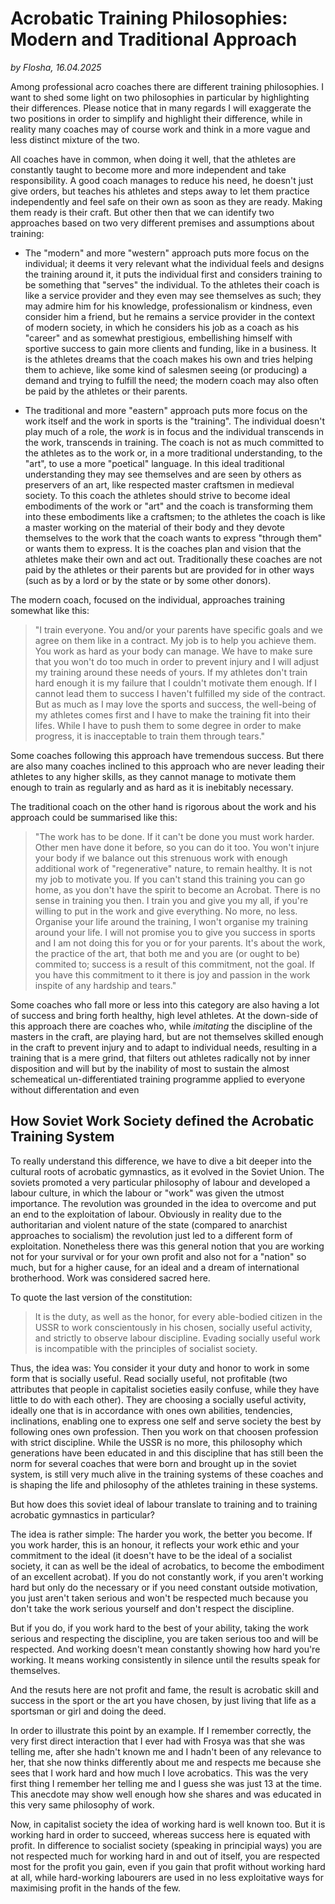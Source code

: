 # Acrobatic Training Philosophies: Modern and Traditional Approach

*by Flosha, 16.04.2025*

Among professional acro coaches there are different training philosophies. I want to shed some light on two philosophies in particular by highlighting their differences. Please notice that in many regards I will exaggerate the two positions in order to simplify and highlight their difference, while in reality many coaches may of course work and think in a more vague and less distinct mixture of the two.  

All coaches have in common, when doing it well, that the athletes are constantly taught to become more and more independent and take responsibility. A good coach manages to reduce his need, he doesn't just give orders, but teaches his athletes and steps away to let them practice independently and feel safe on their own as soon as they are ready. Making them ready is their craft. But other then that we can identify two approaches based on two very different premises and assumptions about training: 

* The "modern" and more "western" approach puts more focus on the individual; it deems it very relevant what the individual feels and designs the training around it, it puts the individual first and considers training to be something that "serves" the individual. To the athletes their coach is like a service provider and they even may see themselves as such; they may admire him for his knowledge, professionalism or kindness, even consider him a friend, but he remains a service provider in the context of modern society, in which he considers his job as a coach as his "career" and as somewhat prestigious, embellishing himself with sportive success to gain more clients and funding, like in a business. It is the athletes dreams that the coach makes his own and tries helping them to achieve, like some kind of salesmen seeing (or producing) a demand and trying to fulfill the need; the modern coach may also often be paid by the athletes or their parents.

* The traditional and more "eastern" approach puts more focus on the work itself and the work in sports is the "training". The individual doesn't play much of a role, the *work* is in focus and the individual transcends in the work, transcends in training. The coach is not as much committed to the athletes as to the work or, in a more traditional understanding, to the "art", to use a more "poetical" language. In this ideal traditional understanding they may see themselves and are seen by others as preservers of an art, like respected master craftsmen in medieval society. To this coach the athletes should strive to become ideal embodiments of the work or "art" and the coach is transforming them into these embodiments like a craftsmen; to the athletes the coach is like a master working on the material of their body and they devote themselves to the work that the coach wants to express "through them" or wants them to express. It is the coaches plan and vision that the athletes make their own and act out. Traditionally these coaches are not paid by the athletes or their parents but are provided for in other ways (such as by a lord or by the state or by some other donors). 

The modern coach, focused on the individual, approaches training somewhat like this: 
> "I train everyone. You and/or your parents have specific goals and we agree on them like in a contract. My job is to help you achieve them. You work as hard as your body can manage. We have to make sure that you won't do too much in order to prevent injury and I will adjust my training around these needs of yours. If my athletes don't train hard enough it is my failure that I couldn't motivate them enough. If I cannot lead them to success I haven't fulfilled my side of the contract. But as much as I may love the sports and success, the well-being of my athletes comes first and I have to make the training fit into their lifes. While I have to push them to some degree in order to make progress, it is inacceptable to train them through tears."

Some coaches following this approach have tremendous success. But there are also many coaches inclined to this approach who are never leading their athletes to any higher skills, as they cannot manage to motivate them enough to train as regularly and as hard as it is inebitably necessary. 

The traditional coach on the other hand is rigorous about the work and his approach could be summarised like this: 
> "The work has to be done. If it can't be done you must work harder. Other men have done it before, so you can do it too. You won't injure your body if we balance out this strenuous work with enough additional work of "regenerative" nature, to remain healthy. It is not my job to motivate you. If you can't stand this training you can go home, as you don't have the spirit to become an Acrobat. There is no sense in training you then. I train you and give you my all, if you're willing to put in the work and give everything. No more, no less. Organise your life around the training, I won't organise my training around your life. I will not promise you to give you success in sports and I am not doing this for you or for your parents. It's about the work, the practice of the art, that both me and you are (or ought to be) commited to; success is a result of this commitment, not the goal. If you have this commitment to it there is joy and passion in the work inspite of any hardship and tears."

Some coaches who fall more or less into this category are also having a lot of success and bring forth healthy, high level athletes. At the down-side of this approach there are coaches who, while *imitating* the discipline of the masters in the craft, are playing hard, but are not themselves skilled enough in the craft to prevent injury and to adapt to individual needs, resulting in a training that is a mere grind, that filters out athletes radically not by inner disposition and will but by the inability of most to sustain the almost schemeatical un-differentiated training programme applied to everyone without differentation and even 



## How Soviet Work Society defined the Acrobatic Training System

To really understand this difference, we have to dive a bit deeper into the cultural roots of acrobatic gymnastics, as it evolved in the Soviet Union. The soviets promoted a very particular philosophy of labour and developed a labour culture, in which the labour or "work" was given the utmost importance. The revolution was grounded in the idea to overcome and put an end to the exploitation of labour. Obviously in reality due to the authoritarian and violent nature of the state (compared to anarchist approaches to socialism) the revolution just led to a different form of exploitation. Nonetheless there was this general notion that you are working not for your survival or for your own profit and also not for a "nation" so much, but for a higher cause, for an ideal and a dream of international brotherhood. Work was considered sacred here. 

To quote the last version of the constitution:
> It is the duty, as well as the honor, for every able-bodied citizen in the USSR to work conscientously in his chosen, socially useful activity, and strictly to observe labour discipline. Evading socially useful work is incompatible with the principles of socialist society.

Thus, the idea was: You consider it your duty and honor to work in some form that is socially useful. Read socially useful, not profitable (two attributes that people in capitalist societies easily confuse, while they have little to do with each other). They are choosing a socially useful activity, ideally one that is in accordance with ones own abilities, tendencies, inclinations, enabling one to express one self and serve society the best by following ones own profession. Then you work on that choosen profession with strict discipline. While the USSR is no more, this philosophy which generations have been educated in and this discipline that has still been the norm for several coaches that were born and brought up in the soviet system, is still very much alive in the training systems of these coaches and is shaping the life and philosophy of the athletes training in these systems. 

But how does this soviet ideal of labour translate to training and to training acrobatic gymnastics in particular? 

The idea is rather simple: The harder you work, the better you become. If you work harder, this is an honour, it reflects your work ethic and your commitment to the ideal (it doesn't have to be the ideal of a socialist society, it can as well be the ideal of acrobatics, to become the embodiment of an excellent acrobat). If you do not constantly work, if you aren't working hard but only do the necessary or if you need constant outside motivation,  you just aren't taken serious and won't be respected much because you don't take the work serious yourself and don't respect the discipline. 

But if you do, if you work hard to the best of your ability, taking the work serious and respecting the discipline, you are taken serious too and will be respected. And working doesn't mean constantly showing how hard you're working. It means working consistently in silence until the results speak for themselves. 

And the resuts here are not profit and fame, the result is acrobatic skill and success in the sport or the art you have chosen, by just living that life as a sportsman or girl and doing the deed. 

In order to illustrate this point by an example. If I remember correctly, the very first direct interaction that I ever had with Frosya was that she was telling me, after she hadn't known me and I hadn't been of any relevance to her, that she now thinks differently about me and respects me because she sees that I work hard and how much I love acrobatics. This was the very first thing I remember her telling me and I guess she was just 13 at the time. This anecdote may show well enough how she shares and was educated in this very same philosophy of work. 

Now, in capitalist society the idea of working hard is well known too. But it is working hard in order to succeed, whereas success here is equated with profit. In difference to socialist society (speaking in principial ways) you are not respected much for working hard in and out of itself, you are respected most for the profit you gain, even if you gain that profit without working hard at all, while hard-working labourers are used in no less exploitative ways for maximising profit in the hands of the few. 










